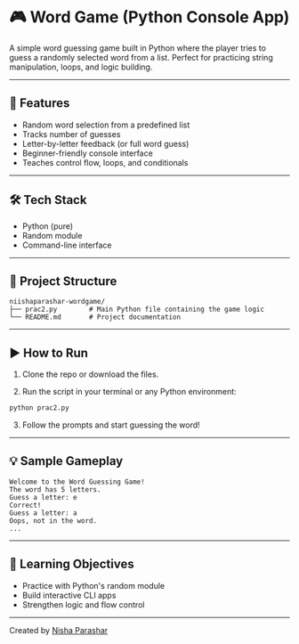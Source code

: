 # 🎮 Word Game (Python Console App)

A simple word guessing game built in Python where the player tries to guess a randomly selected word from a list. Perfect for practicing string manipulation, loops, and logic building.

---

## 🧠 Features

- Random word selection from a predefined list
- Tracks number of guesses
- Letter-by-letter feedback (or full word guess)
- Beginner-friendly console interface
- Teaches control flow, loops, and conditionals

---

## 🛠️ Tech Stack

- Python (pure)
- Random module
- Command-line interface

---

## 📂 Project Structure

```
niishaparashar-wordgame/
├── prac2.py        # Main Python file containing the game logic
└── README.md       # Project documentation
```

---

## ▶️ How to Run

1. Clone the repo or download the files.

2. Run the script in your terminal or any Python environment:
```bash
python prac2.py
```

3. Follow the prompts and start guessing the word!

---

## 💡 Sample Gameplay

```
Welcome to the Word Guessing Game!
The word has 5 letters.
Guess a letter: e
Correct!
Guess a letter: a
Oops, not in the word.
...
```

---

## 📌 Learning Objectives

- Practice with Python's random module
- Build interactive CLI apps
- Strengthen logic and flow control

---

Created by [Nisha Parashar](https://github.com/niishaparashar)
